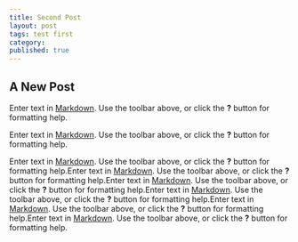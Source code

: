 ```yaml
---
title: Second Post
layout: post
tags: test first
category:
published: true
---
```


## A New Post

Enter text in [Markdown](http://daringfireball.net/projects/markdown/). Use the toolbar above, or click the **?** button for formatting help.



Enter text in [Markdown](http://daringfireball.net/projects/markdown/). Use the toolbar above, or click the **?** button for formatting help.  


Enter text in [Markdown](http://daringfireball.net/projects/markdown/). Use the toolbar above, or click the **?** button for formatting help.Enter text in [Markdown](http://daringfireball.net/projects/markdown/). Use the toolbar above, or click the **?** button for formatting help.Enter text in [Markdown](http://daringfireball.net/projects/markdown/). Use the toolbar above, or click the **?** button for formatting help.Enter text in [Markdown](http://daringfireball.net/projects/markdown/). Use the toolbar above, or click the **?** button for formatting help.Enter text in [Markdown](http://daringfireball.net/projects/markdown/). Use the toolbar above, or click the **?** button for formatting help.Enter text in [Markdown](http://daringfireball.net/projects/markdown/). Use the toolbar above, or click the **?** button for formatting help.
